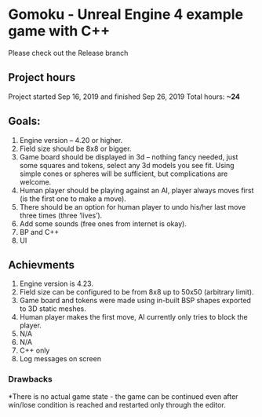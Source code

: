 # Gomoku - Unreal Engine 4 example game with C++

Please check out the Release branch

## Project hours
Project started Sep 16, 2019 and finished Sep 26, 2019
Total hours: __~24__

## Goals:
1. Engine version – 4.20 or higher.
2. Field size should be 8x8 or bigger.
3. Game board should be displayed in 3d – nothing fancy needed, just some squares and
tokens, select any 3d models you see fit. Using simple cones or spheres will be
sufficient, but complications are welcome.
4. Human player should be playing against an AI, player always moves first (is the first one
to make a move).
5. There should be an option for human player to undo his/her last move three times (three
‘lives’).
6. Add some sounds (free ones from internet is okay).
7. BP and C++
8. UI

## Achievments
1. Engine version is 4.23.
2. Field size can be configured to be from 8x8 up to 50x50 (arbitrary limit).
3. Game board and tokens were made using in-built BSP shapes exported to 3D static meshes.
4. Human player makes the first move, AI currently only tries to block the player.
5. N/A
6. N/A
7. C++ only
8. Log messages on screen

### Drawbacks
*There is no actual game state - the game can be continued even after win/lose condition is reached and restarted only through the editor.
